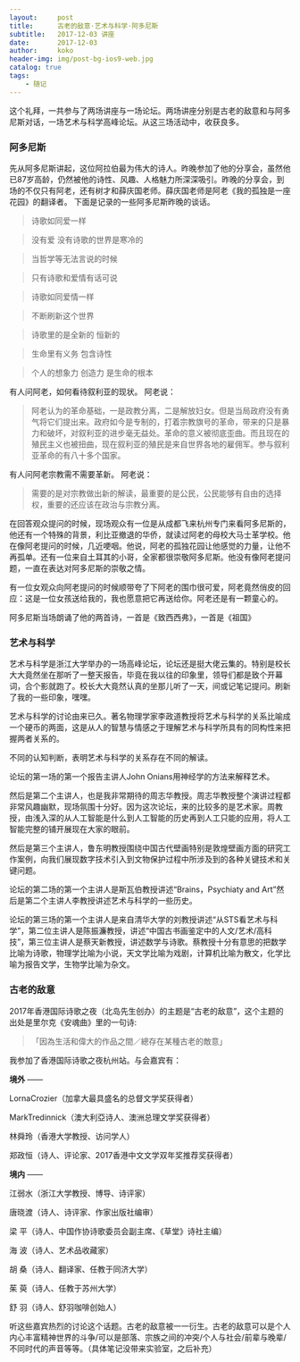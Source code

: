 ```yaml
---
layout:     post
title:      古老的敌意·艺术与科学·阿多尼斯
subtitle:   2017-12-03 讲座
date:       2017-12-03
author:     koko
header-img: img/post-bg-ios9-web.jpg
catalog: true
tags:
    - 随记
---
```


这个礼拜，一共参与了两场讲座与一场论坛。两场讲座分别是古老的敌意和与阿多尼斯对话，一场艺术与科学高峰论坛。从这三场活动中，收获良多。

###  阿多尼斯
先从阿多尼斯讲起，这位阿拉伯最为伟大的诗人。昨晚参加了他的分享会，虽然他已87岁高龄，仍然被他的诗性、风趣、人格魅力所深深吸引。昨晚的分享会，到场的不仅只有阿老，还有树才和薛庆国老师。薛庆国老师是阿老《我的孤独是一座花园》的翻译者。
下面是记录的一些阿多尼斯昨晚的谈话。

>诗歌如同爱一样

>没有爱 没有诗歌的世界是寒冷的

>当哲学等无法言说的时候

>只有诗歌和爱情有话可说

>诗歌如同爱情一样

>不断刷新这个世界

>诗歌里的是全新的 恒新的

>生命里有义务 包含诗性

>个人的想象力 创造力 是生命的根本

有人问阿老，如何看待叙利亚的现状。
阿老说：

>阿老认为的革命基础，一是政教分离，二是解放妇女。但是当局政府没有勇气将它们提出来。政府如今是专制的，打着宗教旗号的革命，带来的只是暴力和破坏，对叙利亚的进步毫无益处。革命的意义被彻底歪曲。而且现在的殖民主义也被扭曲，现在叙利亚的殖民是来自世界各地的雇佣军。参与叙利亚革命的有八十多个国家。

有人问阿老宗教需不需要革新。
阿老说：

>需要的是对宗教做出新的解读，最重要的是公民，公民能够有自由的选择权，重要的还应该在政治与宗教分离。

在回答观众提问的时候，现场观众有一位是从成都飞来杭州专门来看阿多尼斯的，他还有一个特殊的背景，利比亚撤退的华侨，就读过阿老的母校大马士革学校。他在像阿老提问的时候，几近哽咽。他说，阿老的孤独花园让他感觉的力量，让他不再孤单。还有一位来自土耳其的小哥，全家都很崇敬阿多尼斯。他没有像阿老提问题，一直在表达对阿多尼斯的崇敬之情。

有一位女观众向阿老提问的时候顺带夸了下阿老的围巾很可爱，阿老竟然俏皮的回应：这是一位女孩送给我的，我也愿意把它再送给你。阿老还是有一颗童心的。

阿多尼斯当场朗诵了他的两首诗，一首是《致西西弗》，一首是《祖国》

### 艺术与科学

艺术与科学是浙江大学举办的一场高峰论坛，论坛还是挺大佬云集的。特别是校长大大竟然坐在那听了一整天报告，毕竟在我以往的印象里，领导们都是致个开幕词，合个影就跑了。校长大大竟然认真的坐那儿听了一天，间或记笔记提问。刷新了我的一些印象，嘿嘿。

艺术与科学的讨论由来已久。著名物理学家李政道教授将艺术与科学的关系比喻成一个硬币的两面，这是从人的智慧与情感之于理解艺术与科学所具有的同构性来把握两者关系的。

不同的认知判断，表明艺术与科学的关系存在不同的解读。

论坛的第一场的第一个报告主讲人John Onians用神经学的方法来解释艺术。

然后是第二个主讲人，也是我非常期待的周志华教授。周志华教授整个演讲过程都非常风趣幽默，现场氛围十分好。因为这次论坛，来的比较多的是艺术家。周教授，由浅入深的从人工智能是什么到人工智能的历史再到人工只能的应用，将人工智能完整的铺开展现在大家的眼前。

然后是第三个主讲人，鲁东明教授围绕中国古代壁画特别是敦煌壁画方面的研究工作案例，向我们展现数字技术引入到文物保护过程中所涉及到的各种关键技术和关键问题。

论坛的第二场的第一个主讲人是斯瓦伯教授讲述“Brains，Psychiaty and Art”然后是第二个主讲人李教授讲述艺术与科学的一些历史。

论坛的第三场的第一个主讲人是来自清华大学的刘教授讲述“从STS看艺术与科学”，第二位主讲人是陈振濂教授，讲述“中国古书画鉴定中的人文/艺术/高科技”，第三位主讲人是蔡天新教授，讲述数学与诗歌。蔡教授十分有意思的把数学比喻为诗歌，物理学比喻为小说，天文学比喻为戏剧，计算机比喻为散文，化学比喻为报告文学，生物学比喻为杂文。

###  古老的敌意
2017年香港国际诗歌之夜（北岛先生创办）的主题是“古老的敌意”，这个主题的出处是里尔克《安魂曲》里的一句诗:

> 「因為生活和偉大的作品之間／總存在某種古老的敵意」

我参加了香港国际诗歌之夜杭州站。与会嘉宾有：

**境外**
——

LornaCrozier（加拿大最具盛名的总督文学奖获得者）

MarkTredinnick（澳大利亞诗人、澳洲总理文学奖获得者）

林舜玲（香港大学教授、访问学人）

郑政恒（诗人、评论家、2017香港中文文学双年奖推荐奖获得者）

**境内**
——

江弱水（浙江大学教授、博导、诗评家）

唐晓渡（诗人、诗评家、作家出版社编审）

梁 平（诗人、中国作协诗歌委员会副主席、《草堂》诗社主编）

海 波（诗人、艺术品收藏家）

胡 桑（诗人、翻译家、任教于同济大学）

茱 萸（诗人、任教于苏州大学）

舒 羽（诗人、舒羽咖啡创始人）

听这些嘉宾热烈的讨论这个话题。古老的敌意被一一衍生。古老的敌意可以是个人内心丰富精神世界的斗争/可以是部落、宗族之间的冲突/个人与社会/前辈与晚辈/不同时代的声音等等。（具体笔记没带来实验室，之后补充）